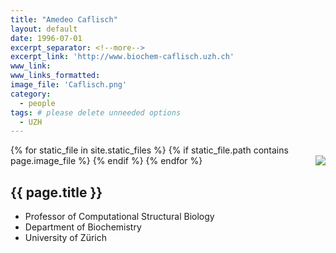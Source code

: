 ```yaml
---
title: "Amedeo Caflisch"
layout: default
date: 1996-07-01
excerpt_separator: <!--more-->
excerpt_link: 'http://www.biochem-caflisch.uzh.ch'
www_link:
www_links_formatted:
image_file: 'Caflisch.png'
category:
  - people
tags: # please delete unneeded options
  - UZH
---
```


{% for static_file in site.static_files %}
  {% if static_file.path contains page.image_file %}
<img style="float: right; max-width: 60px;" src="{{ static_file.path | relative_url}}" />
  {% endif %}
{% endfor %}

## {{ page.title }}

* Professor of Computational Structural Biology
* Department of Biochemistry
* University of Zürich

<!--more-->

